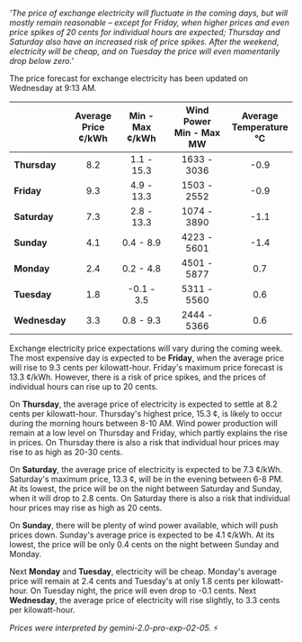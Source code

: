 *'The price of exchange electricity will fluctuate in the coming days, but will mostly remain reasonable – except for Friday, when higher prices and even price spikes of 20 cents for individual hours are expected; Thursday and Saturday also have an increased risk of price spikes. After the weekend, electricity will be cheap, and on Tuesday the price will even momentarily drop below zero.'*

The price forecast for exchange electricity has been updated on Wednesday at 9:13 AM.

|    | Average<br>Price<br>¢/kWh | Min - Max<br>¢/kWh | Wind Power<br>Min - Max<br>MW | Average<br>Temperature<br>°C |
|:-------------|:----------------:|:----------------:|:-------------:|:-------------:|
| **Thursday**  | 8.2              | 1.1 - 15.3       | 1633 - 3036   | -0.9          |
| **Friday**    | 9.3              | 4.9 - 13.3       | 1503 - 2552   | -0.9          |
| **Saturday**  | 7.3              | 2.8 - 13.3       | 1074 - 3890   | -1.1          |
| **Sunday**    | 4.1              | 0.4 - 8.9        | 4223 - 5601   | -1.4          |
| **Monday**    | 2.4              | 0.2 - 4.8        | 4501 - 5877   | 0.7           |
| **Tuesday**   | 1.8              | -0.1 - 3.5       | 5311 - 5560   | 0.6           |
| **Wednesday** | 3.3              | 0.8 - 9.3        | 2444 - 5366   | 0.6           |

Exchange electricity price expectations will vary during the coming week. The most expensive day is expected to be **Friday**, when the average price will rise to 9.3 cents per kilowatt-hour. Friday's maximum price forecast is 13.3 ¢/kWh. However, there is a risk of price spikes, and the prices of individual hours can rise up to 20 cents.

On **Thursday**, the average price of electricity is expected to settle at 8.2 cents per kilowatt-hour. Thursday's highest price, 15.3 ¢, is likely to occur during the morning hours between 8-10 AM. Wind power production will remain at a low level on Thursday and Friday, which partly explains the rise in prices. On Thursday there is also a risk that individual hour prices may rise to as high as 20-30 cents.

On **Saturday**, the average price of electricity is expected to be 7.3 ¢/kWh. Saturday's maximum price, 13.3 ¢, will be in the evening between 6-8 PM. At its lowest, the price will be on the night between Saturday and Sunday, when it will drop to 2.8 cents. On Saturday there is also a risk that individual hour prices may rise as high as 20 cents.

On **Sunday**, there will be plenty of wind power available, which will push prices down. Sunday's average price is expected to be 4.1 ¢/kWh. At its lowest, the price will be only 0.4 cents on the night between Sunday and Monday.

Next **Monday** and **Tuesday**, electricity will be cheap. Monday's average price will remain at 2.4 cents and Tuesday's at only 1.8 cents per kilowatt-hour. On Tuesday night, the price will even drop to -0.1 cents. Next **Wednesday**, the average price of electricity will rise slightly, to 3.3 cents per kilowatt-hour.

*Prices were interpreted by gemini-2.0-pro-exp-02-05.* ⚡️

